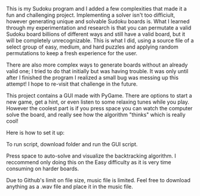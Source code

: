 This is my Sudoku program and I added a few complexities that made it a fun and challenging project. Implementing a solver isn't too difficiult, however generating unique and solvable Sudoku boards is. What I learned through my experimentation and research is that you can permutate a valid Sudoku board billions of different ways and still have a valid board, but it will be completely unrecognizable. This is what I did, using a source file of a select group of easy, medium, and hard puzzles and applying random permutations to keep a fresh experience for the user.

There are also more complex ways to generate boards without an already valid one; I tried to do that initially but was having trouble. It was only until after I finished the program I realized a small bug was messing up this attempt! I hope to re-visit that challenge in the future.

This project contains a GUI made with PyGame. There are options to start a new game, get a hint, or even listen to some relaxing tunes while you play. However the coolest part is if you press space you can watch the computer solve the board, and really see how the algorithm "thinks" which is really cool!

Here is how to set it up:

To run script, download folder and run the GUI script.

Press space to auto-solve and visualize the backtracking algorithm. I reccommend only doing this on the Easy difficulty as it is very time consuming on harder boards.

Due to Github's limit on file size, music file is limited. Feel free to download anything as a .wav file and place it in the music file.
